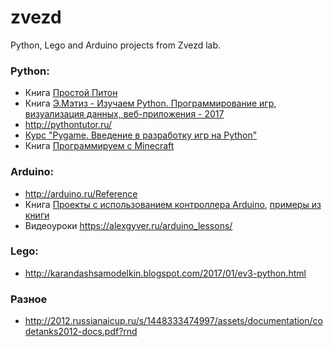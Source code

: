 # zvezd
Python, Lego and Arduino projects from Zvezd lab.

### Python:
* Книга [Простой Питон](https://www.dropbox.com/s/4r8hnwvc39tnlwm/ProPyt.pdf?dl=0)
* Книга [Э.Мэтиз - Изучаем Python. Программирование игр, визуализация данных, веб-приложения - 2017](https://www.dropbox.com/s/i8a7xaicyjrdg73/%D0%AD.%D0%9C%D1%8D%D1%82%D0%B8%D0%B7%20-%20%D0%98%D0%B7%D1%83%D1%87%D0%B0%D0%B5%D0%BC%20Python.%20%D0%9F%D1%80%D0%BE%D0%B3%D1%80%D0%B0%D0%BC%D0%BC%D0%B8%D1%80%D0%BE%D0%B2%D0%B0%D0%BD%D0%B8%D0%B5%20%D0%B8%D0%B3%D1%80%2C%20%D0%B2%D0%B8%D0%B7%D1%83%D0%B0%D0%BB%D0%B8%D0%B7%D0%B0%D1%86%D0%B8%D1%8F%20%D0%B4%D0%B0%D0%BD%D0%BD%D1%8B%D1%85%2C%20%D0%B2%D0%B5%D0%B1-%D0%BF%D1%80%D0%B8%D0%BB%D0%BE%D0%B6%D0%B5%D0%BD%D0%B8%D1%8F%20-%202017.pdf?dl=0)
* http://pythontutor.ru/
* [Курс "Pygame. Введение в разработку игр на Python"](https://younglinux.info/pygame)
* Книга [Программируем с Minecraft](https://www.dropbox.com/s/2xshgl6id8jyljq/Programmiruem_s_Minecraft.pdf?dl=0)

### Arduino:
* http://arduino.ru/Reference
* Книга [Проекты с использованием контроллера Arduino](https://www.dropbox.com/s/2pyv96sits184h5/%D0%9F%D1%80%D0%BE%D0%B5%D0%BA%D1%82%D1%8B%20%D1%81%20%D0%B8%D1%81%D0%BF%D0%BE%D0%BB%D1%8C%D0%B7%D0%BE%D0%B2%D0%B0%D0%BD%D0%B8%D0%B5%D0%BC%20%D0%BA%D0%BE%D0%BD%D1%82%D1%80%D0%BE%D0%BB%D0%BB%D0%B5%D1%80%D0%B0%20Arduino.pdf?dl=0), [примеры из книги](https://www.dropbox.com/s/qaq3gehhr2xueac/Arduino_project_victor_petin.rar?dl=0)
* Видеоуроки https://alexgyver.ru/arduino_lessons/

### Lego:
* http://karandashsamodelkin.blogspot.com/2017/01/ev3-python.html

### Разное
* http://2012.russianaicup.ru/s/1448333474997/assets/documentation/codetanks2012-docs.pdf?rnd
